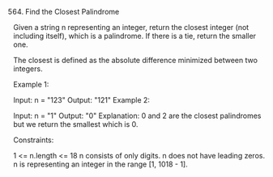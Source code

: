 564. Find the Closest Palindrome

Given a string n representing an integer, return the closest integer (not including itself), which is a palindrome. If there is a tie, return the smaller one.

The closest is defined as the absolute difference minimized between two integers.

 

Example 1:

Input: n = "123"
Output: "121"
Example 2:

Input: n = "1"
Output: "0"
Explanation: 0 and 2 are the closest palindromes but we return the smallest which is 0.
 

Constraints:

1 <= n.length <= 18
n consists of only digits.
n does not have leading zeros.
n is representing an integer in the range [1, 1018 - 1].